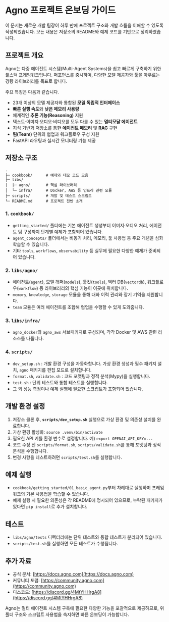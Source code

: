 # Agno 프로젝트 온보딩 가이드

이 문서는 새로운 개발 팀장이 하루 만에 프로젝트 구조와 개발 흐름을 이해할 수 있도록 작성되었습니다. 모든 내용은 저장소의 README와 예제 코드를 기반으로 정리하였습니다.

## 프로젝트 개요
Agno는 다중 에이전트 시스템(Multi-Agent Systems)을 쉽고 빠르게 구축하기 위한 풀스택 프레임워크입니다. 퍼포먼스를 중시하며, 다양한 모델 제공자와 툴을 아우르는 경량 라이브러리를 목표로 합니다.

주요 특징은 다음과 같습니다.
- 23개 이상의 모델 제공자와 통합된 **모델 독립적 인터페이스**
- **빠른 실행 속도**와 **낮은 메모리 사용량**
- 체계적인 **추론 기능(Reasoning)** 지원
- 텍스트·이미지·오디오·비디오를 모두 다룰 수 있는 **멀티모달 에이전트**
- 지식 기반과 저장소를 통한 **에이전트 메모리** 및 **RAG** 구현
- **팀(Team)** 단위의 협업과 워크플로우 구성 지원
- FastAPI 라우팅과 실시간 모니터링 기능 제공

## 저장소 구조
```
.
├─ cookbook/      # 예제와 데모 코드 모음
├─ libs/
│  ├─ agno/       # 핵심 라이브러리
│  └─ infra/      # Docker, AWS 등 인프라 관련 모듈
├─ scripts/       # 개발 및 테스트 스크립트
└─ README.md      # 프로젝트 전반 소개
```

### 1. `cookbook/`
- `getting_started/` 폴더에는 기본 에이전트 생성부터 이미지·오디오 처리, 에이전트 팀 구성까지 단계별 예제가 포함되어 있습니다.
- `agent_concepts/` 폴더에서는 비동기 처리, 메모리, 툴 사용법 등 주요 개념을 심화 학습할 수 있습니다.
- 기타 `tools`, `workflows`, `observability` 등 실무에 필요한 다양한 예제가 준비되어 있습니다.

### 2. `libs/agno/`
- 에이전트(`agent`), 모델 래퍼(`models`), 툴킷(`tools`), 벡터 DB(`vectordb`), 워크플로우(`workflow`) 등 라이브러리의 핵심 기능이 이곳에 위치합니다.
- `memory`, `knowledge`, `storage` 모듈을 통해 대화 이력 관리와 장기 기억을 지원합니다.
- `team` 모듈은 여러 에이전트를 조합해 협업을 수행할 수 있게 도와줍니다.

### 3. `libs/infra/`
- `agno_docker`와 `agno_aws` 서브패키지로 구성되며, 각각 Docker 및 AWS 관련 리소스를 다룹니다.

### 4. `scripts/`
- `dev_setup.sh` : 개발 환경 구성을 자동화합니다. 가상 환경 생성과 필수 패키지 설치, `agno` 패키지를 편집 모드로 설치합니다.
- `format.sh`, `validate.sh` : 코드 포맷팅과 정적 분석(Mypy)을 실행합니다.
- `test.sh` : 단위 테스트와 통합 테스트를 실행합니다.
- 그 외 성능 측정이나 예제 실행에 필요한 스크립트가 포함되어 있습니다.

## 개발 환경 설정
1. 저장소 클론 후, **`scripts/dev_setup.sh`** 실행으로 가상 환경 및 의존성 설치를 완료합니다.
2. 가상 환경 활성화: `source .venv/bin/activate`
3. 필요한 API 키를 환경 변수로 설정합니다. 예) `export OPENAI_API_KEY=...`
4. 코드 수정 전 `scripts/format.sh`, `scripts/validate.sh`를 통해 포맷팅과 정적 분석을 수행합니다.
5. 변경 사항을 테스트하려면 `scripts/test.sh`를 실행합니다.

## 예제 실행
- `cookbook/getting_started/01_basic_agent.py`부터 차례대로 실행하며 프레임워크의 기본 사용법을 학습할 수 있습니다.
- 예제 실행 시 필요한 의존성은 각 README에 명시되어 있으므로, 누락된 패키지가 있다면 `pip install`로 추가 설치합니다.

## 테스트
- `libs/agno/tests` 디렉터리에는 단위 테스트와 통합 테스트가 분리되어 있습니다.
- `scripts/test.sh`를 실행하면 모든 테스트가 수행됩니다.

## 추가 자료
- 공식 문서: [https://docs.agno.com](https://docs.agno.com)
- 커뮤니티 포럼: [https://community.agno.com](https://community.agno.com)
- 디스코드: [https://discord.gg/4MtYHHrgA8](https://discord.gg/4MtYHHrgA8)

Agno는 멀티 에이전트 시스템 구축에 필요한 다양한 기능을 포괄적으로 제공하므로, 위 폴더 구조와 스크립트 사용법을 숙지하면 빠른 온보딩이 가능합니다.
